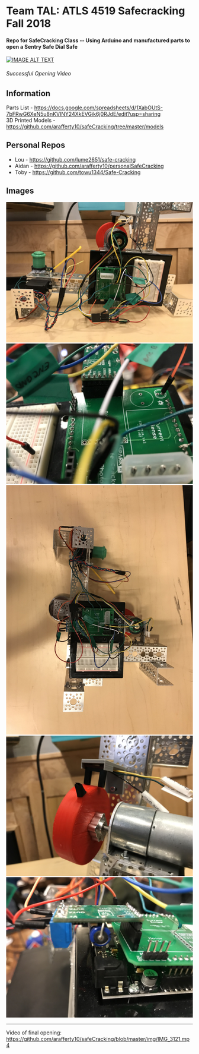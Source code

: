 # Team TAL: ATLS 4519 Safecracking Fall 2018
#### Repo for SafeCracking Class -- Using Arduino and manufactured parts to open a Sentry Safe Dial Safe

[![IMAGE ALT TEXT](http://img.youtube.com/vi/GAtKnZO2PP4/0.jpg)](http://www.youtube.com/watch?v=GAtKnZO2PP4 "ATLS 4519 Safe Cracking Success ")
###### Successful Opening Video

## Information

Parts List - https://docs.google.com/spreadsheets/d/1XabOUtS-7bFRwG6XeN5u8nKVINY24XkEVGik6j0RJdE/edit?usp=sharing  
3D Printed Models - https://github.com/arafferty10/safeCracking/tree/master/models

## Personal Repos
* Lou - https://github.com/lume2651/safe-cracking 
* Aidan - https://github.com/arafferty10/personalSafeCracking
* Toby - https://github.com/towu1344/Safe-Cracking

## Images
![alt text](https://github.com/arafferty10/safeCracking/blob/master/img/IMG_1753.jpg)
![alt text](https://github.com/arafferty10/safeCracking/blob/master/img/IMG_1757.jpg)
![alt text](https://github.com/arafferty10/safeCracking/blob/master/img/IMG_1751.jpg)
![alt text](https://github.com/arafferty10/safeCracking/blob/master/img/IMG_1754.jpg)
![alt text](https://github.com/arafferty10/safeCracking/blob/master/img/IMG_1756.jpg)


---
Video of final opening: https://github.com/arafferty10/safeCracking/blob/master/img/IMG_3121.mp4
